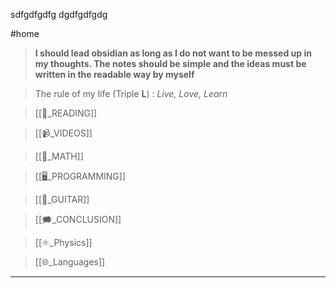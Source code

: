 sdfgdfgdfg
dgdfgdfgdg


#home
>  **I should lead obsidian as long as I do not want to be messed up in my thoughts. The notes should be simple and the ideas must be written in the readable way by myself**

>  The rule of my life (Triple **L**) : *Live, Love, Learn*


> [[📖_READING]]

> [[📹_VIDEOS]]

> [[📐_MATH]]

> [[🖥️_PROGRAMMING]] 

> [[🎸_GUITAR]]

> [[🗯️_CONCLUSION]]

> [[⚛️_Physics]]

> [[🌐_Languages]]

---




